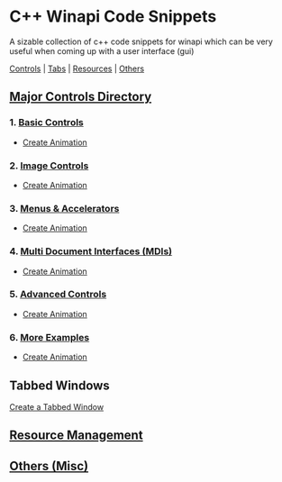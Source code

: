 # C++ Winapi Code Snippets
A sizable collection of c++ code snippets for winapi which can be very useful when coming up with a user interface (gui)

<p>
  <a href="#Controls">Controls</a> | 
  <a href="#Tabs">Tabs</a> | 
  <a href="#Resources">Resources</a> | 
  <a href="#Others">Others</a>
</p>

## <a name="Controls"> </a>[Major Controls Directory](https://github.com/JacksiroKe/cpp-code-snippets/tree/master/src/controls)

### 1. [Basic Controls](https://github.com/JacksiroKe/cpp-code-snippets/tree/master/src/controls/basic)
* [Create Animation](https://github.com/JacksiroKe/cpp-code-snippets/tree/master/src/controls/advanced/createanimation.cpp)

### 2. [Image Controls](https://github.com/JacksiroKe/cpp-code-snippets/tree/master/src/controls/images)
* [Create Animation](https://github.com/JacksiroKe/cpp-code-snippets/tree/master/src/controls/advanced/createanimation.cpp)

### 3. [Menus & Accelerators](https://github.com/JacksiroKe/cpp-code-snippets/tree/master/src/controls/menus-and-accelerators)
* [Create Animation](https://github.com/JacksiroKe/cpp-code-snippets/tree/master/src/controls/advanced/createanimation.cpp)

### 4. [Multi Document Interfaces (MDIs)](https://github.com/JacksiroKe/cpp-code-snippets/tree/master/src/controls/multi-document-interface)
* [Create Animation](https://github.com/JacksiroKe/cpp-code-snippets/tree/master/src/controls/advanced/createanimation.cpp)

### 5. [Advanced Controls](https://github.com/JacksiroKe/cpp-code-snippets/tree/master/src/controls/advanced)
* [Create Animation](https://github.com/JacksiroKe/cpp-code-snippets/tree/master/src/controls/advanced/createanimation.cpp)

### 6. [More Examples](https://github.com/JacksiroKe/cpp-code-snippets/tree/master/src/controls/more-examples)
* [Create Animation](https://github.com/JacksiroKe/cpp-code-snippets/tree/master/src/controls/advanced/createanimation.cpp)

## <a name="Tabs"> </a>Tabbed Windows
[Create a Tabbed Window](https://github.com/JacksiroKe/cpp-code-snippets/tree/master/src/tabbed)

## <a name="Resources"> </a>[Resource Management](https://github.com/JacksiroKe/cpp-code-snippets/tree/master/src/resources)

## <a name="Others"> </a>[Others (Misc)](https://github.com/JacksiroKe/cpp-code-snippets/tree/master/src/others)
